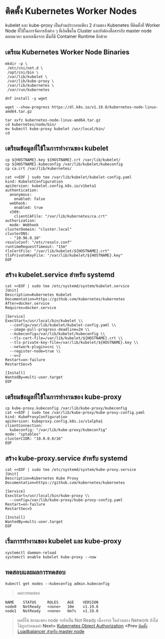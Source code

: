 # ติดตั้ง Kubernetes Worker Nodes
kubelet และ kube-proxy เป็นส่วนประกอบเพียง 2 ส่วนของ Kubenetes ที่ติดตั้งที่ Worker Node ที่ใช้ในการจัดการสิ่งต่าง ๆ ที่เกิดขี้นใน Cluster และยังต้องสื่อสารกับ master node ตลอดเวลา นอกเหนือจาก นั้นก็มี Container Runtime อีกด้วย 
## เตรียม Kubernetes Worker Node Binaries
```
mkdir -p \
 /etc/cni/net.d \
 /opt/cni/bin \
 /var/lib/kubelet \
 /var/lib/kube-proxy \
 /var/lib/kubernetes \
 /var/run/kubernetes

dnf install -y wget

wget --show-progress https://dl.k8s.io/v1.19.0/kubernetes-node-linux-amd64.tar.gz

tar xvfz kubernetes-node-linux-amd64.tar.gz
cd kubernetes/node/bin/
mv kubectl kube-proxy kubelet /usr/local/bin/
cd
```
## เตรียมข้อมูลที่ใช้ในการทำงานของ kubelet
```
cp ${HOSTNAME}.key ${HOSTNAME}.crt /var/lib/kubelet/
cp ${HOSTNAME}.kubeconfig /var/lib/kubelet/kubeconfig
cp ca.crt /var/lib/kubernetes/

cat <<EOF | sudo tee /var/lib/kubelet/kubelet-config.yaml
kind: KubeletConfiguration
apiVersion: kubelet.config.k8s.io/v1beta1
authentication:
  anonymous:
    enabled: false
  webhook:
    enabled: true
  x509:
    clientCAFile: "/var/lib/kubernetes/ca.crt"
authorization:
  mode: Webhook
clusterDomain: "cluster.local"
clusterDNS:
  - "10.96.0.10"
resolvConf: "/etc/resolv.conf"
runtimeRequestTimeout: "15m"
tlsCertFile: "/var/lib/kubelet/${HOSTNAME}.crt"
tlsPrivateKeyFile: "/var/lib/kubelet/${HOSTNAME}.key"
EOF
```
## สร้าง kubelet.service สำหรับ systemd
```
cat <<EOF | sudo tee /etc/systemd/system/kubelet.service
[Unit]
Description=Kubernetes Kubelet
Documentation=https://github.com/kubernetes/kubernetes
After=docker.service
Requires=docker.service

[Service]
ExecStart=/usr/local/bin/kubelet \\
  --config=/var/lib/kubelet/kubelet-config.yaml \\
  --image-pull-progress-deadline=2m \\
  --kubeconfig=/var/lib/kubelet/kubeconfig \\
  --tls-cert-file=/var/lib/kubelet/${HOSTNAME}.crt \\
  --tls-private-key-file=/var/lib/kubelet/${HOSTNAME}.key \\
  --network-plugin=cni \\
  --register-node=true \\
  --v=2
Restart=on-failure
RestartSec=5

[Install]
WantedBy=multi-user.target
EOF
```
## เตรียมข้อมูลที่ใช้ในการทำงานของ kube-proxy
```
cp kube-proxy.kubeconfig /var/lib/kube-proxy/kubeconfig
cat <<EOF | sudo tee /var/lib/kube-proxy/kube-proxy-config.yaml
kind: KubeProxyConfiguration
apiVersion: kubeproxy.config.k8s.io/v1alpha1
clientConnection:
  kubeconfig: "/var/lib/kube-proxy/kubeconfig"
mode: "iptables"
clusterCIDR: "10.0.0.0/16"
EOF
```
## สร้าง kube-proxy.service สำหรับ systemd
```
cat <<EOF | sudo tee /etc/systemd/system/kube-proxy.service
[Unit]
Description=Kubernetes Kube Proxy
Documentation=https://github.com/kubernetes/kubernetes

[Service]
ExecStart=/usr/local/bin/kube-proxy \\
  --config=/var/lib/kube-proxy/kube-proxy-config.yaml
Restart=on-failure
RestartSec=5

[Install]
WantedBy=multi-user.target
EOF
```
## เริ่มการทำงานของ kubelet และ kube-proxy
```
systemctl daemon-reload
systemctl enable kubelet kube-proxy --now
```
## ทดสอบและผลการทดสอบ
```
kubectl get nodes --kubeconfig admin.kubeconfig
```
>ผลการทดสอบ
```
NAME    STATUS     ROLES    AGE    VERSION
node0   NotReady   <none>   10m    v1.19.0
node1   NotReady   <none>   6m7s   v1.19.0
```
> ผลที่ได้ สถานะของ node จะยังเป็น Not Ready เนื่องจาก ในส่วนของ Network ยังไม่ได้ถูกกำหนดค่า
**Next>** [Kubernetes Object Authorization](11-kubernetes-object-authorization.md)
**<Prev** [ติดตั้ง Loadbalancer สำหรับ master node](09-loadbalancer.md)
